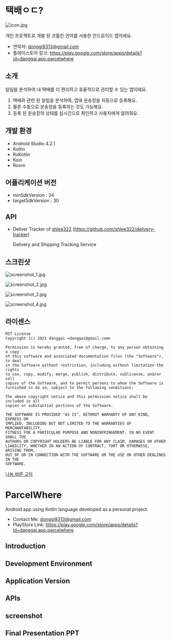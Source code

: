 # 택배ㅇㄷ?

![icon.jpg](https://github.com/danggai/FindMyPackage/blob/master/assets/icon.jpg?raw=true)

개인 프로젝트로 개발 된 코틀린 언어를 사용한 안드로이드 앱이에요.

- 연락처: donggi9313@gmail.com
- 플레이스토어 링크: https://play.google.com/store/apps/details?id=danggai.app.parcelwhere



## 소개

알림을 분석하여 내 택배를 더 편리하고 효율적으로 관리할 수 있는 앱이에요.

1. 택배와 관련 된 알림을 분석하여, 앱에 운송장을 자동으로 등록해요.
2. 물론 수동으로 운송장을 등록하는 것도 가능해요.
3. 등록 된 운송장의 상태를 실시간으로 확인하고 사용자에게 알려줘요.



## 개발 환경

- Android Studio 4.2.1
- Koltin
- RxKotlin
- Koin
- Room



## 어플리케이션 버전

- minSdkVersion : 24
- targetSdkVersion : 30



## API

- Deliver Tracker of [shlee322](https://github.com/shlee322) (https://github.com/shlee322/delivery-tracker)

  Delivery and Shipping Tracking Service



## 스크린샷

![screenshot_1.jpg](https://github.com/danggai/FindMyPackage/blob/master/assets/screenshot_1.jpg?raw=true)

![screenshot_2.jpg](https://github.com/danggai/FindMyPackage/blob/master/assets/screenshot_2.jpg?raw=true)

![screenshot_3.jpg](https://github.com/danggai/FindMyPackage/blob/master/assets/screenshot_3.jpg?raw=true)

![screenshot_4.jpg](https://github.com/danggai/FindMyPackage/blob/master/assets/screenshot_4.jpg?raw=true)



## 라이센스

```
MIT License
Copyright (c) 2021 danggai <danggai@gmail.com>

Permission is hereby granted, free of charge, to any person obtaining a copy
of this software and associated documentation files (the "Software"), to deal
in the Software without restriction, including without limitation the rights
to use, copy, modify, merge, publish, distribute, sublicense, and/or sell
copies of the Software, and to permit persons to whom the Software is
furnished to do so, subject to the following conditions:
     
The above copyright notice and this permission notice shall be included in all
copies or substantial portions of the Software.
     
THE SOFTWARE IS PROVIDED "AS IS", WITHOUT WARRANTY OF ANY KIND, EXPRESS OR
IMPLIED, INCLUDING BUT NOT LIMITED TO THE WARRANTIES OF MERCHANTABILITY,
FITNESS FOR A PARTICULAR PURPOSE AND NONINFRINGEMENT. IN NO EVENT SHALL THE
AUTHORS OR COPYRIGHT HOLDERS BE LIABLE FOR ANY CLAIM, DAMAGES OR OTHER
LIABILITY, WHETHER IN AN ACTION OF CONTRACT, TORT OR OTHERWISE, ARISING FROM,
OUT OF OR IN CONNECTION WITH THE SOFTWARE OR THE USE OR OTHER DEALINGS IN THE
SOFTWARE.
```



[나눔 바른 고딕](https://hangeul.naver.com/font)





# ParcelWhere

Android app using Kotlin language developed as a personal project.

- Contact Me: donggi9313@gmail.com
- PlayStore Link: https://play.google.com/store/apps/details?id=danggai.app.parcelwhere



## Introduction





## Development Environment





## Application Version





## APIs





## screenshot





## Final Presentation PPT

 

